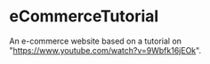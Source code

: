# eCommerceTutorial
An e-commerce website based on a tutorial on "https://www.youtube.com/watch?v=9Wbfk16jEOk".
